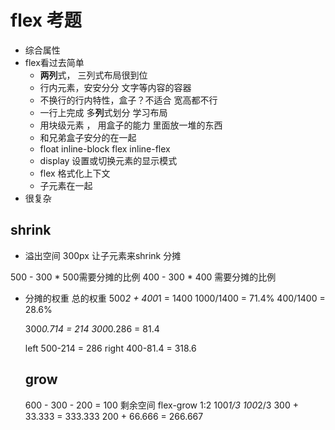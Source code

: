 # flex 考题
- 综合属性
- flex看过去简单
    - **两列**式， 三列式布局很到位
    - 行内元素，安安分分 文字等内容的容器
    - 不换行的行内特性，盒子？不适合 宽高都不行
    - 一行上完成 多**列**式划分 学习布局
    - 用块级元素 ， 用盒子的能力 里面放一堆的东西
    - 和兄弟盒子安分的在一起
    - float inline-block flex  inline-flex
    - display 设置或切换元素的显示模式
    - flex 格式化上下文
    - 子元素在一起
- 很复杂 

## shrink 
- 溢出空间 300px 让子元素来shrink 分摊

500 - 300 * 500需要分摊的比例
400 - 300 * 400 需要分摊的比例
- 分摊的权重
  总的权重
  500*2 + 400*1 = 1400
  1000/1400 = 71.4%
  400/1400 = 28.6%

  300*0.714 = 214
  300*0.286 = 81.4

  left  500-214 = 286
  right 400-81.4 = 318.6

  ## grow
    600 - 300 - 200 = 100 剩余空间
    flex-grow 1:2
    100*1/3
    100*2/3
    300 + 33.333 = 333.333
    200 + 66.666 = 266.667
